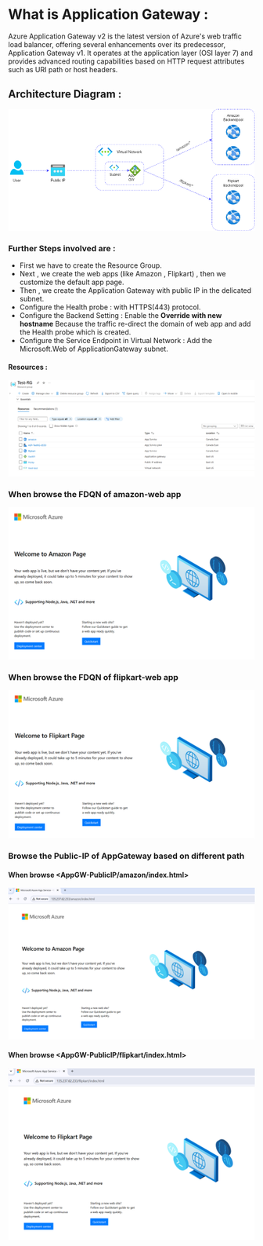 # What is Application Gateway :
<p>Azure Application Gateway v2 is the latest version of Azure's web traffic load balancer, offering several enhancements over its predecessor, Application Gateway v1. It operates at the application layer (OSI layer 7) and provides advanced routing capabilities based on HTTP request attributes such as URI path or host headers.

</p>

## Architecture Diagram :

![app](Images/AzAppGW.png)

### Further Steps involved are :

- First we have to create the Resource Group.
- Next , we create the web apps (like Amazon , Flipkart) , then we customize the default app page.
- Then , we create the Application Gateway with public IP in the delicated subnet.
- Configure the Health probe : with HTTPS(443) protocol.
- Configure the Backend Setting : Enable the <b>Override with new hostname</b> Because the traffic re-direct the domain of web app and add the Health probe which is created.
- Configure the Service Endpoint in Virtual Network : Add the Microsoft.Web of ApplicationGateway subnet.

#### Resources :
![RG](Images/rg.png)

### When browse the FDQN of amazon-web app
![amazon-web-app](Images/amazon-app.png)

### When browse the FDQN of flipkart-web app
![flipkart-web-app](Images/flipkart-app.png)

### Browse the Public-IP of AppGateway based on different path

#### When browse <AppGW-PublicIP/amazon/index.html>
![AppGW-amazon](Images/amazon-appGW.png)
#### When browse <AppGW-PublicIP/flipkart/index.html>
![AppGW-flipkart](Images/flipkart-appGW.png)









